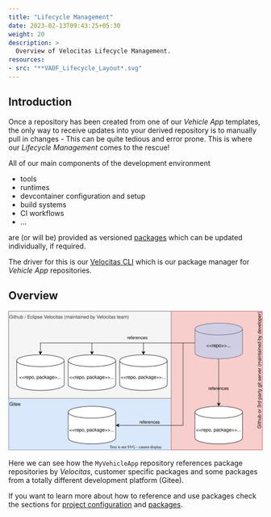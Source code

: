 ```yaml
---
title: "Lifecycle Management"
date: 2023-02-13T09:43:25+05:30
weight: 20
description: >
  Overview of Velocitas Lifecycle Management.
resources:
- src: "**VADF_Lifecycle_Layout*.svg"
---
```


## Introduction

Once a repository has been created from one of our _Vehicle App_ templates, the only way to receive updates into your derived repository is to manually pull in changes - This can be quite tedious and error prone. This is where our _Lifecycle Management_ comes to the rescue!

All of our main components of the development environment

* tools
* runtimes
* devcontainer configuration and setup
* build systems
* CI workflows
* ...

are (or will be) provided as versioned [packages](/docs/lifecycle_management/packages/) which can be updated individually, if required.

The driver for this is our [Velocitas CLI](https://github.com/eclipse-velocitas/cli) which is our package manager for _Vehicle App_ repositories.

## Overview

![](./VADF_Lifecycle_Layout.drawio.svg)

Here we can see how the `MyVehicleApp` repository references package repositories by _Velocitas_, customer specific packages and some packages from a totally different development platform (Gitee).

If you want to learn more about how to reference and use packages check the sections for [project configuration](/docs/lifecycle_management/project-configuration/) and [packages](/docs/lifecycle_management/packages/usage/).
